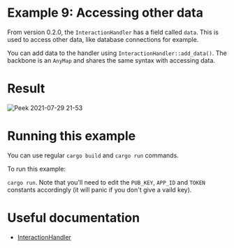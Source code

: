 # Example 9: Accessing other data

From version 0.2.0, the `InteractionHandler` has a field called `data`. This is used to access other data, like database connections for example.

You can add data to the handler using `InteractionHandler::add_data()`. The backbone is an `AnyMap` and shares the same syntax with accessing data.


# Result
![Peek 2021-07-29 21-53](https://user-images.githubusercontent.com/10338882/127557511-724e139a-4a5c-44cf-b403-6d270bbd8953.gif)


# Running this example
You can use regular `cargo build` and `cargo run` commands.

To run this example:

`cargo run`. Note that you'll need to edit the `PUB_KEY`, `APP_ID` and `TOKEN` constants accordingly (it will panic if you don't give a vaild key).

# Useful documentation
- [InteractionHandler](https://docs.rs/rusty_interaction/latest/rusty_interaction/handler/struct.InteractionHandler.html)
